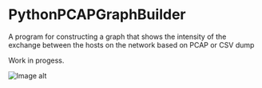 # PythonPCAPGraphBuilder
A program for constructing a graph that shows the intensity of the exchange between the hosts on the network based on PCAP or CSV dump

Work in progess.

![Image alt](https://github.com/SeregaDeveloper/PythonPCAPGraphBuilder/blob/master/graph.png)
